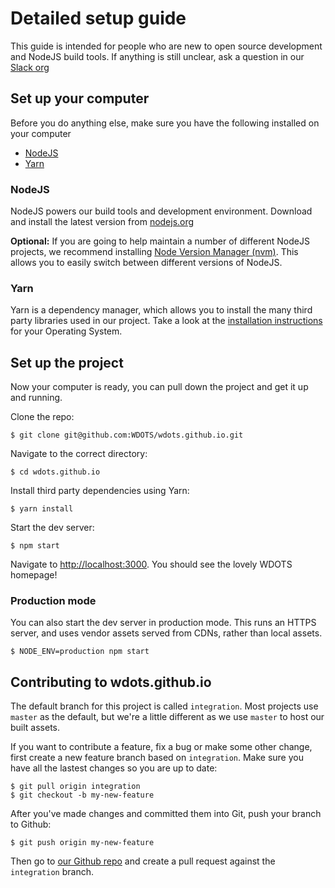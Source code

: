# Detailed setup guide

This guide is intended for people who are new to open source development and NodeJS build tools. If anything is 
still unclear, ask a question in our [Slack org](https://webdevsoftheshire.slack.com)

## Set up your computer

Before you do anything else, make sure you have the following installed on your computer

- [NodeJS](https://nodejs.org)
- [Yarn](https://yarnpkg.com/)

### NodeJS

NodeJS powers our build tools and development environment. Download and install the latest version from
[nodejs.org](https://nodejs.org/en/)

**Optional:** If you are going to help maintain a number of different NodeJS projects, we recommend installing
[Node Version Manager (nvm)](https://github.com/creationix/nvm). This allows you to easily switch between different versions of NodeJS.

### Yarn

Yarn is a dependency manager, which allows you to install the many third party libraries used in our project. 
Take a look at the [installation instructions](https://yarnpkg.com/en/docs/install) for your Operating System.

## Set up the project

Now your computer is ready, you can pull down the project and get it up and running.

Clone the repo:

```
$ git clone git@github.com:WDOTS/wdots.github.io.git
```

Navigate to the correct directory:

```
$ cd wdots.github.io
```

Install third party dependencies using Yarn:

```
$ yarn install
```

Start the dev server:

```
$ npm start
```

Navigate to [http://localhost:3000](http://localhost:3000). You should see the lovely WDOTS homepage!

### Production mode

You can also start the dev server in production mode. This runs an HTTPS server, and uses vendor assets served from 
CDNs, rather than local assets.

```
$ NODE_ENV=production npm start
```

## Contributing to wdots.github.io

The default branch for this project is called `integration`. Most projects use `master` as the default,
 but we're a little different as we use `master` to host our built assets.

If you want to contribute a feature, fix a bug or make some other change, first create a new feature 
branch based on `integration`. Make sure you have all the lastest changes so you are up to date:

```
$ git pull origin integration
$ git checkout -b my-new-feature
```

After you've made changes and committed them into Git, push your branch to Github:

```
$ git push origin my-new-feature
```

Then go to [our Github repo](https://github.com/WDOTS/wdots.github.io) and create a pull request against the
`integration` branch.

